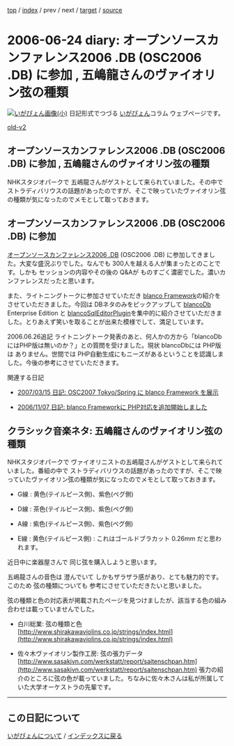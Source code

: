 [top](https://igapyon.github.io/diary/) 
 / [index](https://igapyon.github.io/diary/2006/index.html) 
 / prev 
 / next 
 / [target](https://igapyon.github.io/diary/2006/ig060624.html) 
 / [source](https://github.com/igapyon/diary/blob/gh-pages/2006/ig060624.html.src.md) 

2006-06-24 diary: オープンソースカンファレンス2006 .DB (OSC2006 .DB) に参加 , 五嶋龍さんのヴァイオリン弦の種類
=====================================================================================================
[![いがぴょん画像(小)](https://igapyon.github.io/diary/images/iga200306s.jpg "いがぴょん")](https://igapyon.github.io/diary/memo/memoigapyon.html) 日記形式でつづる [いがぴょん](https://igapyon.github.io/diary/memo/memoigapyon.html)コラム ウェブページです。

[old-v2](ig060624-orig.html)

## オープンソースカンファレンス2006 .DB (OSC2006 .DB) に参加 , 五嶋龍さんのヴァイオリン弦の種類

NHKスタジオパークで 五嶋龍さんがゲストとして来られていました。その中で ストラディバリウスの話題があったのですが、そこで映っていたヴァイオリン弦の種類が気になったのでメモとして取っておきます。


## オープンソースカンファレンス2006 .DB (OSC2006 .DB) に参加

[オープンソースカンファレンス2006 .DB](http://www.ospn.jp/osc2006.db/) (OSC2006 .DB) に参加してきました。大変な盛況ぶりでした。なんでも 300人を越える人が集まったとのことです。しかも セッションの内容やその後の Q&Aが ものすごく濃密でした。濃いカンファレンスだったと思います。

また、ライトニングトークに参加させていただき [blanco Framework](http://www.igapyon.jp/blanco/blanco.ja.html)の紹介をさせていただきました。今回は
DBネタのみをピックアップして [blancoDb](http://www.igapyon.jp/blanco/blancodb.html) Enterprise Edition と [blancoSqlEditorPlugin](http://www.igapyon.jp/blanco/blancosqleditorplugin.html)を集中的に紹介させていただきました。とりあえず笑いを取ることが出来た模様でして、満足しています。

2006.06.26追記 ライトニングトーク発表のあと、何人かの方から「blancoDbにはPHP版は無いのか？」との質問を受けました。現状 blancoDbには PHP版は ありません。世間では PHP自動生成にもニーズがあるということを認識しました。今後の参考にさせていただきます。

関連する日記

* [2007/03/15 日記: OSC2007 Tokyo/Spring に blanco Framework を展示](../2007/ig070315.html)
  
* [2006/11/07 日記: blanco Frameworkに PHP対応を追加開始しました](ig061107.html)

## クラシック音楽ネタ: 五嶋龍さんのヴァイオリン弦の種類

NHKスタジオパークで ヴァイオリニストの五嶋龍さんがゲストとして来られていました。番組の中で ストラディバリウスの話題があったのですが、そこで映っていたヴァイオリン弦の種類が気になったのでメモとして取っておきます。

* G線 : 黄色(テイルピース側)、紫色(ペグ側)
  
* D線 : 茶色(テイルピース側)、紫色(ペグ側)
  
* A線 : 紫色(テイルピース側)、紫色(ペグ側)
  
* E線 : 黄色(テイルピース側) : これはゴールドブラカット 0.26mm だと思われます。

近日中に楽器屋さんで 同じ弦を購入しようと思います。

五嶋龍さんの音色は 澄んでいて しかもザラザラ感があり、とても魅力的です。このため 弦の種類についても 参考にさせていただきたいと思いました。

弦の種類と色の対応表が掲載されたページを見つけましたが、該当する色の組み合わせは載っていませんでした。

* 白川総業: 弦の種類と色
  [http://www.shirakawaviolins.co.jp/strings/index.html](http://www.shirakawaviolins.co.jp/strings/index.html)
  
* 佐々木ヴァイオリン製作工房: 弦の張力データ
  [http://www.sasakivn.com/werkstatt/report/saitenschpan.htm](http://www.sasakivn.com/werkstatt/report/saitenschpan.htm)
  張力の紹介のところに弦の色が載っていました。ちなみに佐々木さんは私が所属していた大学オーケストラの先輩です。

----------------------------------------------------------------------------------------------------

## この日記について
[いがぴょんについて](https://igapyon.github.io/diary/memo/memoigapyon.html) / [インデックスに戻る](https://igapyon.github.io/diary/idxall.html)
